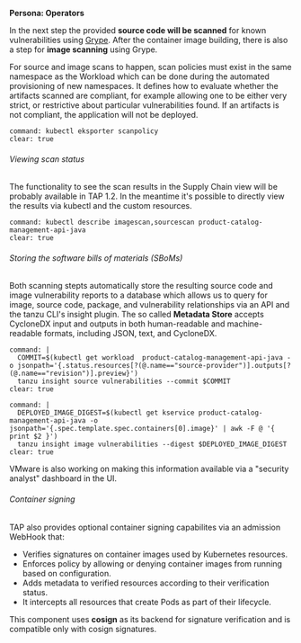 **Persona: Operators**

In the next step the provided **source code will be scanned** for known vulnerabilities using [Grype](https://github.com/anchore/grype). After the container image building, there is also a step for **image scanning** using Grype.

For source and image scans to happen, scan policies must exist in the same namespace as the Workload which can be done during the automated provisioning of new namespaces. It defines how to evaluate whether the artifacts scanned are compliant, for example allowing one to be either very strict, or restrictive about particular vulnerabilities found. 
If an artifacts is not compliant, the application will not be deployed.
```terminal:execute
command: kubectl eksporter scanpolicy
clear: true
```

###### Viewing scan status
The functionality to see the scan results in the Supply Chain view will be probably available in TAP 1.2.
In the meantime it's possible to directly view the results via kubectl and the custom resources.
```terminal:execute
command: kubectl describe imagescan,sourcescan product-catalog-management-api-java
clear: true
```

###### Storing the software bills of materials (SBoMs)
Both scanning stepts automatically store the resulting source code and image vulnerability reports to a database which allows us to query for image, source code, package, and vulnerability relationships via an API and the tanzu CLI's insight plugin. The so called **Metadata Store** accepts CycloneDX input and outputs in both human-readable and machine-readable formats, including JSON, text, and CycloneDX.

```terminal:execute
command: |
  COMMIT=$(kubectl get workload  product-catalog-management-api-java -o jsonpath='{.status.resources[?(@.name=="source-provider")].outputs[?(@.name=="revision")].preview}')
  tanzu insight source vulnerabilities --commit $COMMIT
clear: true
```
```terminal:execute
command: |
  DEPLOYED_IMAGE_DIGEST=$(kubectl get kservice product-catalog-management-api-java -o jsonpath='{.spec.template.spec.containers[0].image}' | awk -F @ '{ print $2 }')
  tanzu insight image vulnerabilities --digest $DEPLOYED_IMAGE_DIGEST
clear: true
```
VMware is also working on making this information available via a "security analyst" dashboard in the UI.

###### Container signing

TAP also provides optional container signing capabilites via an admission WebHook that:
- Verifies signatures on container images used by Kubernetes resources.
- Enforces policy by allowing or denying container images from running based on configuration.
- Adds metadata to verified resources according to their verification status.
- It intercepts all resources that create Pods as part of their lifecycle.

This component uses **cosign** as its backend for signature verification and is compatible only with cosign signatures. 

